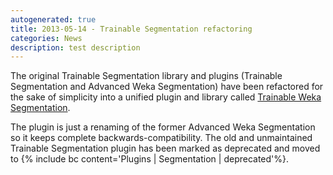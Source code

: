 ```yaml
---
autogenerated: true
title: 2013-05-14 - Trainable Segmentation refactoring
categories: News
description: test description
---
```


The original Trainable Segmentation library and plugins (Trainable Segmentation and Advanced Weka Segmentation) have been refactored for the sake of simplicity into a unified plugin and library called [Trainable Weka Segmentation](/plugins/tws).

The plugin is just a renaming of the former Advanced Weka Segmentation so it keeps complete backwards-compatibility. The old and unmaintained Trainable Segmentation plugin has been marked as deprecated and moved to {% include bc content='Plugins | Segmentation | deprecated'%}.


